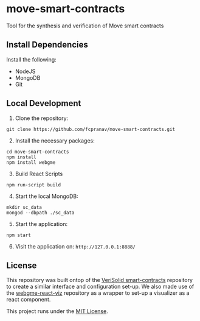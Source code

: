 # move-smart-contracts
Tool for the synthesis and verification of Move smart contracts

## Install Dependencies

Install the following: 
- NodeJS
- MongoDB
- Git

## Local Development

1. Clone the repository: 
``` 
git clone https://github.com/fcpranav/move-smart-contracts.git
```

2. Install the necessary packages: 
```
cd move-smart-contracts
npm install
npm install webgme
```

3. Build React Scripts
```
npm run-script build
```

4. Start the local MongoDB: 
```
mkdir sc_data
mongod --dbpath ./sc_data
```

5. Start the application: 
```
npm start
```

6. Visit the application on: `http://127.0.0.1:8888/`


## License

This repository was built ontop of the [VeriSolid smart-contracts](https://github.com/anmavrid/smart-contracts) repository to create a similar interface and configuration set-up. We also made use of the [webgme-react-viz](https://github.com/pmeijer/webgme-react-viz) repository as a wrapper to set-up a visualizer as a react component.

This project runs under the [MIT License](LICENSE).